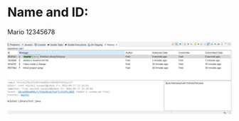 # Name and ID:
Mario 
12345678 


<img src="./historyDeletedLibraryTest.java.png" alt="Git History"/>


